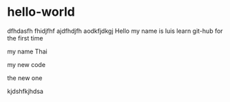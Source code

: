 # hello-world
dfhdasfh
fhidjfhf
ajdfhdjfh
aodkfjdkgj
Hello my name is luis
learn git-hub for the first time

my name Thai



my new code

the new one




kjdshfkjhdsa



